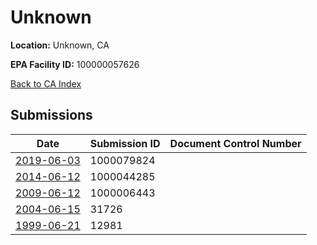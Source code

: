 # Unknown

**Location:** Unknown, CA

**EPA Facility ID:** 100000057626

[Back to CA Index](../../index.md)

## Submissions

| Date | Submission ID | Document Control Number |
|------|--------------|-------------------------|
| [2019-06-03](submissions/1000079824.md) | 1000079824 |  |
| [2014-06-12](submissions/1000044285.md) | 1000044285 |  |
| [2009-06-12](submissions/1000006443.md) | 1000006443 |  |
| [2004-06-15](submissions/31726.md) | 31726 |  |
| [1999-06-21](submissions/12981.md) | 12981 |  |
